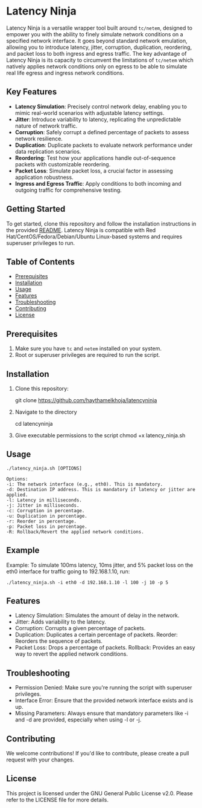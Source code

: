 # Latency Ninja

Latency Ninja is a versatile wrapper tool built around `tc/netem`, designed to empower you with the ability to finely simulate network conditions on a specified network interface. It goes beyond standard network emulation, allowing you to introduce latency, jitter, corruption, duplication, reordering, and packet loss to both ingress and egress traffic. The key advantage of Latency Ninja is its capacity to circumvent the limitations of `tc/netem` which natively applies network conditions only on egress to be able to simulate real life egress and ingress network conditions.

## Key Features

- **Latency Simulation**: Precisely control network delay, enabling you to mimic real-world scenarios with adjustable latency settings.
- **Jitter**: Introduce variability to latency, replicating the unpredictable nature of network traffic.
- **Corruption**: Safely corrupt a defined percentage of packets to assess network resilience.
- **Duplication**: Duplicate packets to evaluate network performance under data replication scenarios.
- **Reordering**: Test how your applications handle out-of-sequence packets with customizable reordering.
- **Packet Loss**: Simulate packet loss, a crucial factor in assessing application robustness.
- **Ingress and Egress Traffic**: Apply conditions to both incoming and outgoing traffic for comprehensive testing.

## Getting Started

To get started, clone this repository and follow the installation instructions in the provided [README](#link-to-readme). Latency Ninja is compatible with Red Hat/CentOS/Fedora/Debian/Ubuntu Linux-based systems and requires superuser privileges to run.


## Table of Contents

- [Prerequisites](#prerequisites)
- [Installation](#installation)
- [Usage](#usage)
- [Features](#features)
- [Troubleshooting](#troubleshooting)
- [Contributing](#contributing)
- [License](#license)

## Prerequisites

1. Make sure you have `tc` and `netem` installed on your system.
3. Root or superuser privileges are required to run the script.

## Installation

1. Clone this repository:

    git clone https://github.com/haythamelkhoja/latencyninja
    
2. Navigate to the directory

	cd latencyninja

3. Give executable permissions to the script
    chmod +x latency_ninja.sh

 ## Usage

    ./latency_ninja.sh [OPTIONS]
        
    Options:
    -i: The network interface (e.g., eth0). This is mandatory.
    -d: Destination IP address. This is mandatory if latency or jitter are applied.
    -l: Latency in milliseconds.
    -j: Jitter in milliseconds.
    -c: Corruption in percentage.
    -u: Duplication in percentage.
    -r: Reorder in percentage.
    -p: Packet loss in percentage.
    -R: Rollback/Revert the applied network conditions.

## Example
Example: To simulate 100ms latency, 10ms jitter, and 5% packet loss on the eth0 interface for traffic going to 192.168.1.10, run:

    ./latency_ninja.sh -i eth0 -d 192.168.1.10 -l 100 -j 10 -p 5

## Features

 - Latency Simulation: Simulates the amount of delay in the network.
 - Jitter: Adds variability to the latency. 
 - Corruption: Corrupts a given percentage of packets. 
 - Duplication: Duplicates a certain percentage of packets. Reorder: Reorders the sequence of packets. 
 - Packet Loss: Drops a percentage of packets. Rollback: Provides an easy way to revert the applied network conditions. 

## Troubleshooting
 - Permission Denied: Make sure you're running the script with superuser privileges.
 - Interface Error: Ensure that the provided network interface exists and is up.
 - Missing Parameters: Always ensure that mandatory parameters like -i and -d are provided, especially when using -l or -j.

## Contributing
We welcome contributions! If you'd like to contribute, please create a pull request with your changes.

## License
This project is licensed under the GNU General Public License v2.0. Please refer to the LICENSE file for more details.


